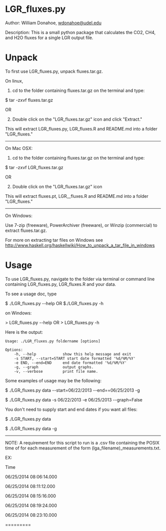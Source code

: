 LGR_fluxes.py
==========

Author: William Donahoe, wdonahoe@udel.edu

Description: This is a small python package that calculates the CO2, CH4, and H2O fluxes for a single LGR output file.

Unpack
==========
To first use LGR_fluxes.py, unpack fluxes.tar.gz.

On linux,

1) cd to the folder containing fluxes.tar.gz on the terminal and type:

$ tar -zxvf fluxes.tar.gz

OR

2) Double click on the "LGR_fluxes.tar.gz" icon and click "Extract."

This will extract LGR_fluxes.py, LGR_fluxes.R and README.md into a folder "LGR_fluxes."

---------
On Mac OSX:

1) cd to the folder containing fluxes.tar.gz on the terminal and type:

$ tar -zxvf LGR_fluxes.tar.gz

OR

2) Double click on the "LGR_fluxes.tar.gz" icon

This will extract fluxes.pt, LGR__fluxes.R and README.md into a folder "LGR_fluxes."

--------
On Windows:

Use 7-zip (freeware), PowerArchiver (freeware), or Winzip (commercial) to extract fluxes.tar.gz.

For more on extracting tar files on Windows see http://www.haskell.org/haskellwiki/How_to_unpack_a_tar_file_in_windows

Usage
=========
To use LGR_fluxes.py, navigate to the folder via terminal or command line containing LGR_fluxes.py, LGR_fluxes.R and your data.

To see a usage doc, type

$ ./LGR_fluxes.py --help OR $./LGR_fluxes.py -h

on Windows:

\> LGR_fluxes.py --help OR > LGR_fluxes.py -h

Here is the output:

	Usage: ./LGR_fluxes.py foldername [options]

	Options:
  		-h, --help            show this help message and exit
  		-s START, --start=START start date formatted '%d/%M/%Y'
  		-e END, --end=END     end date formatted '%d/%M/%Y'
  		-g, --graph           output graphs.
  		-v, --verbose         print file name.

Some examples of usage may be the following:

$ ./LGR_fluxes.py data --start=06/22/2013 --end==06/25/2013 -g

$ ./LGR_fluxes.py data -s 06/22/2013 -e 06/25/2013 --graph=False

You don't need to supply start and end dates if you want all files:

$ ./LGR_fluxes.py data

$ ./LGR_fluxes.py data -g

-------
NOTE: A requirement for this script to run is a .csv file containing the POSIX time of for each measurement of the form (lga_filename)_measurements.txt.

EX:

Time

06/25/2014 08:06:14.000

06/25/2014 08:11:12.000

06/25/2014 08:15:16.000

06/25/2014 08:19:24.000

06/25/2014 08:23:10.000

=========



